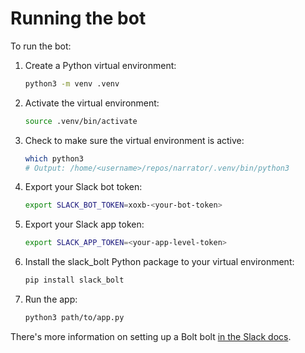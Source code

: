 # Running the bot

To run the bot:
1. Create a Python virtual environment:
   ```bash
   python3 -m venv .venv
   ```
1. Activate the virtual environment:
   ```bash
   source .venv/bin/activate
   ```
1. Check to make sure the virtual environment is active:
   ```bash
   which python3
   # Output: /home/<username>/repos/narrator/.venv/bin/python3
   ```
1. Export your Slack bot token:
   ```bash
   export SLACK_BOT_TOKEN=xoxb-<your-bot-token>
   ```
1. Export your Slack app token:
   ```bash
   export SLACK_APP_TOKEN=<your-app-level-token>
   ```
1. Install the slack_bolt Python package to your virtual environment:
   ```bash
   pip install slack_bolt
   ```
1. Run the app:
   ```bash
   python3 path/to/app.py
   ```

There's more information on setting up a Bolt bolt [in the Slack docs](https://slack.dev/bolt-python/tutorial/getting-started).

